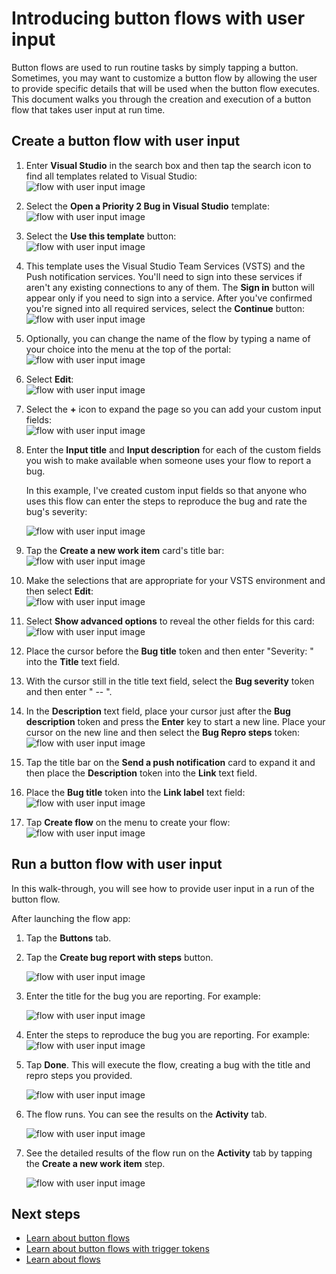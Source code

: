 <properties
    pageTitle="Learn how to automate repetitive tasks with button flows that take user input | Microsoft Flow"
    description="Microsoft Flow makes it easy automate repetitive tasks. Your flows can even take user input when running a repetitive task."
    services=""
    suite="flow"
    documentationCenter="na"
    authors="msftman"
    manager="anneta"
    editor=""
    tags=""/>

<tags
   ms.service="flow"
   ms.devlang="na"
   ms.topic="article"
   ms.tgt_pltfrm="na"
   ms.workload="na"
   ms.date="02/10/2017"
   ms.author="deonhe"/>


# Introducing button flows with user input 

Button flows are used to run routine tasks by simply tapping a button. Sometimes, you may want to customize a button flow by allowing the user to provide specific details that will be used when the button flow executes. This document walks you through the creation and execution of a button flow that takes user input at run time.  

## Create a button flow with user input  

1. Enter **Visual Studio** in the search box and then tap the search icon to find all templates related to Visual Studio:  
	![flow with user input image](./media/button-flow-with-user-input-tokens/1.png)  

2. Select the **Open a Priority 2 Bug in Visual Studio** template:  
	![flow with user input image](./media/button-flow-with-user-input-tokens/2.png)  

4. Select the **Use this template** button:  
	![flow with user input image](./media/button-flow-with-user-input-tokens/3.png)  

6. This template uses the Visual Studio Team Services (VSTS) and the Push notification services. You'll need to sign into these services if aren't any existing connections to any of them. The **Sign in** button will appear only if you need to sign into a service. After you've confirmed you're signed into all required services, select the **Continue** button:  
	![flow with user input image](./media/button-flow-with-user-input-tokens/4.png)  

8. Optionally, you can change the name of the flow by typing a name of your choice into the menu at the top of the portal:  
	![flow with user input image](./media/button-flow-with-user-input-tokens/5.png)  

10. Select **Edit**:  
	![flow with user input image](./media/button-flow-with-user-input-tokens/6.png)  

12. Select the **+** icon to expand the page so you can add your custom input fields:  
	![flow with user input image](./media/button-flow-with-user-input-tokens/7.png)  

14. Enter the **Input title** and **Input description** for each of the custom fields you wish to make available when someone uses your flow to report a bug.  

	In this example, I've created custom input fields so that anyone who uses this flow can enter the steps to reproduce the bug and rate the bug's severity:  

	![flow with user input image](./media/button-flow-with-user-input-tokens/8.png)  

16. Tap the **Create a new work item** card's title bar:  
	![flow with user input image](./media/button-flow-with-user-input-tokens/9.png)  

18. Make the selections that are appropriate for your VSTS environment and then select **Edit**:  
	![flow with user input image](./media/button-flow-with-user-input-tokens/10.png)  

20. Select **Show advanced options** to reveal the other fields for this card:  
	![flow with user input image](./media/button-flow-with-user-input-tokens/11.png)  

22. Place the cursor before the **Bug title** token and then enter "Severity: " into the **Title** text field.  
23. With the cursor still in the title text field, select the **Bug severity** token and then enter " -- ".  
23. In the **Description** text field, place your cursor just after the **Bug description** token and press the **Enter** key to start a new line. Place your cursor on the new line and then select the **Bug Repro steps** token:  
	![flow with user input image](./media/button-flow-with-user-input-tokens/12.png)  

24. Tap the title bar on the **Send a push notification** card to expand it and then place the **Description** token into the **Link** text field.  
25. Place the **Bug title** token into the **Link label** text field:  
	![flow with user input image](./media/button-flow-with-user-input-tokens/13.png)  

14. Tap **Create flow** on the menu to create your flow:  
	![flow with user input image](./media/button-flow-with-user-input-tokens/14.png)  

## Run a button flow with user input
In this walk-through, you will see how to provide user input in a run of the button flow.  

After launching the flow app:  

1. Tap the **Buttons** tab.  
2. Tap the **Create bug report with steps** button.  

	![flow with user input image](./media/button-flow-with-user-input-tokens/runmt1.png)  
3. Enter the title for the bug you are reporting. For example:  

	![flow with user input image](./media/button-flow-with-user-input-tokens/runmt2.png)  
4. Enter the steps to reproduce the bug you are reporting. For example:  
	![flow with user input image](./media/button-flow-with-user-input-tokens/runmt3.png)  
5. Tap **Done**. This will execute the flow, creating a bug with the title and repro steps you provided.  

	![flow with user input image](./media/button-flow-with-user-input-tokens/runmt3-5.png)  
6. The flow runs. You can see the results on the **Activity** tab.  

	![flow with user input image](./media/button-flow-with-user-input-tokens/runmt5.png)  
7. See the detailed results of the flow run on the **Activity** tab by tapping the **Create a new work item** step.  

	![flow with user input image](./media/button-flow-with-user-input-tokens/runmt6.png)  

## Next steps

- [Learn about button flows](./introduction-to-button-flows.md)  
- [Learn about button flows with trigger tokens](./introduction-to-button-trigger-tokens.md)  
- [Learn about flows](./guided-learning/learning-introducing-flow.md)  
